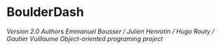 # BoulderDash

*Version 2.0*
*Authors Emmanuel Bousser / Julien Henrotin / Hugo Routy / Gautier Vuillaume*
*Object-oriented programing project*
